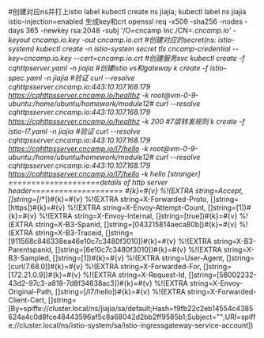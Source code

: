 #创建对应ns并打上istio label
kubectl create ns jiajia; kubectl label ns jiajia istio-injection=enabled
生成key和crt
openssl req -x509 -sha256 -nodes -days 365 -newkey rsa:2048 -subj '/O=cncamp Inc./CN=*.cncamp.io' -keyout cncamp.io.key -out cncamp.io.crt
#创建对应的secret(ns: istio-system)
kubectl create -n istio-system secret tls cncamp-credential --key=cncamp.io.key --cert=cncamp.io.crt
#创建服务svc
kubectl create -f cqhttpserver.yaml -n jiajia
#创建istio vs和gateway
k create -f istio-spec.yaml -n jiajia
#验证
curl --resolve cqhttpsserver.cncamp.io:443:10.107.168.179 https://cqhttpsserver.cncamp.io/healthz -k
root@vm-0-9-ubuntu:/home/ubuntu/homework/module12# curl --resolve cqhttpsserver.cncamp.io:443:10.107.168.179 https://cqhttpsserver.cncamp.io/healthz -k
200
#7层转发规则
k create -f istio-l7.yaml -n jiajia
#验证
curl --resolve cqhttpsserver.cncamp.io:443:10.107.168.179 https://cqhttpsserver.cncamp.io/l7/hello -k
root@vm-0-9-ubuntu:/home/ubuntu/homework/module12# curl --resolve cqhttpsserver.cncamp.io:443:10.107.168.179 https://cqhttpsserver.cncamp.io/l7/hello -k
hello [stranger]
====================details of http server header====================
#{k}=#{v}
%!(EXTRA string=Accept, []string=[*/*])#{k}=#{v}
%!(EXTRA string=X-Forwarded-Proto, []string=[https])#{k}=#{v}
%!(EXTRA string=X-Envoy-Attempt-Count, []string=[1])#{k}=#{v}
%!(EXTRA string=X-Envoy-Internal, []string=[true])#{k}=#{v}
%!(EXTRA string=X-B3-Spanid, []string=[043215814aeca80b])#{k}=#{v}
%!(EXTRA string=X-B3-Traceid, []string=[911568c846338ea46e10c7c3480f3010])#{k}=#{v}
%!(EXTRA string=X-B3-Parentspanid, []string=[6e10c7c3480f3010])#{k}=#{v}
%!(EXTRA string=X-B3-Sampled, []string=[1])#{k}=#{v}
%!(EXTRA string=User-Agent, []string=[curl/7.68.0])#{k}=#{v}
%!(EXTRA string=X-Forwarded-For, []string=[172.21.0.9])#{k}=#{v}
%!(EXTRA string=X-Request-Id, []string=[58002232-43d2-97c3-a818-7d8f34638ac3])#{k}=#{v}
%!(EXTRA string=X-Envoy-Original-Path, []string=[/l7/hello])#{k}=#{v}
%!(EXTRA string=X-Forwarded-Client-Cert, []string=[By=spiffe://cluster.local/ns/jiajia/sa/default;Hash=f9fb22c2eb14554c4385624a4c0d8fce48443596af5c8a68042d2bb2ff9585b1;Subject="";URI=spiffe://cluster.local/ns/istio-system/sa/istio-ingressgateway-service-account])
